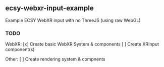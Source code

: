 ecsy-webxr-input-example
------------------------

Example ECSY WebXR input with no ThreeJS (using raw WebGL)

### TODO

WebXR:
[x] Create basic WebXR System & components
[ ] Create XRInput component(s)

Other:
[ ] Create rendering system & compnents
